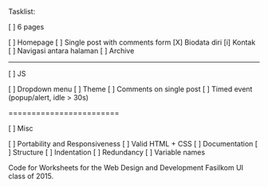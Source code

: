 Tasklist:

[ ] 6 pages

[ ] Homepage
[ ] Single post with comments form
[X] Biodata diri
[i] Kontak
[ ] Navigasi antara halaman
[ ] Archive

------------------------

[ ] JS

[ ] Dropdown menu
[ ] Theme
[ ] Comments on single post
[ ] Timed event (popup/alert, idle > 30s)

========================

[ ] Misc

[ ] Portability and Responsiveness
[ ] Valid HTML + CSS
[ ] Documentation
[ ] Structure
[ ] Indentation 
[ ] Redundancy 
[ ] Variable names

Code for Worksheets for the Web Design and Development Fasilkom UI class of 2015.